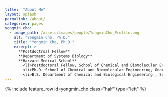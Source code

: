 ```yaml
---
title:  "About Me"
layout: splash
permalink: /about/
categories: pages
yongmin_cho:
  - image_path: /assets/images/people/YongminCho_Profile.png
    alt: "Yongmin Cho, Ph.D."
    title: "Yongmin Cho, Ph.D."
    excerpt: >
      **Postdoctroal Fellow** 
      **Department of Systems Biology**
      **Harvard Medical School**
        <li>Postdoctoral Fellow, School of Chemical and Biomolecular Engineering, Georgia Institute of Technology, 2017 - 2018</li>
        <li>Ph.D. School of Chemical and Biomolecular Engineering, Georgia Institute of Technology, 2017</li>
        <li>B.S. Department of Chemical and Biological Engineering , Seoul National University, 2012</li>    
---
```


{% include feature_row id=yongmin_cho class="half" type="left" %}

